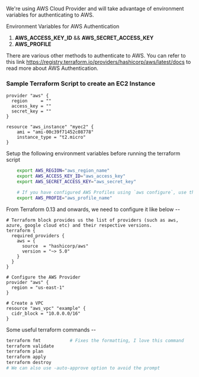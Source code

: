 We're using AWS Cloud Provider and will take advantage of environment variables for authenticating to AWS.

Environment Variables for AWS Authentication
1. **AWS_ACCESS_KEY_ID** && **AWS_SECRET_ACCESS_KEY**
2. **AWS_PROFILE**

There are various other methods to authenticate to AWS. You can refer to this link https://registry.terraform.io/providers/hashicorp/aws/latest/docs to read more about AWS Authentication.

### Sample Terraform Script to create an EC2 Instance
```TF
provider "aws" {
  region     = ""
  access_key = ""
  secret_key = ""
}

resource "aws_instance" "myec2" {
    ami = "ami-00c39f71452c08778"
    instance_type = "t2.micro"
}
```
Setup the following environment variables before running the terraform script
```BASH
    export AWS_REGION="aws_region_name"
    export AWS_ACCESS_KEY_ID="aws_access_key"
    export AWS_SECRET_ACCESS_KEY="aws_secret_key"

    # If you have configured AWS Profiles using `aws configure`, use the following command -
    export AWS_PROFIE="aws_profile_name"
```

From Terraform 0.13 and onwards, we need to configure it like below --

```TF
# Terraform block provides us the list of providers (such as aws, azure, google cloud etc) and their respective versions.
terraform {
  required_providers {
    aws = {
      source  = "hashicorp/aws"
      version = "~> 5.0"
    }
  }
}

# Configure the AWS Provider
provider "aws" {
  region = "us-east-1"
}

# Create a VPC
resource "aws_vpc" "example" {
  cidr_block = "10.0.0.0/16"
}
```

Some useful terraform commands --
```BASH
terraform fmt           # Fixes the formatting, I love this command
terraform validate
terraform plan
terraform apply
terraform destroy
# We can also use -auto-approve option to avoid the prompt
```